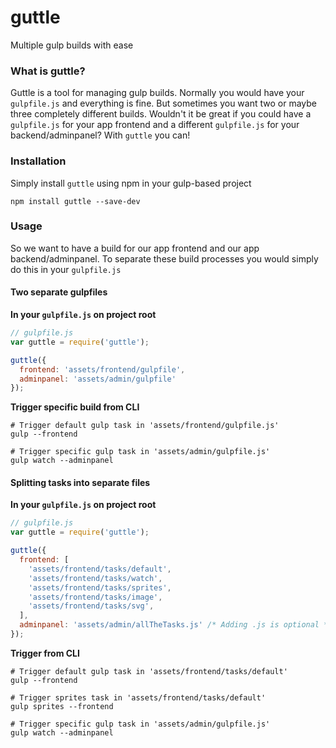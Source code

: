 # guttle
Multiple gulp builds with ease

### What is guttle?
Guttle is a tool for managing gulp builds. Normally you would have your ``gulpfile.js`` and everything is fine. But sometimes you want two or maybe three completely different builds. Wouldn't it be great if you could have a ``gulpfile.js`` for your app frontend and a different ``gulpfile.js`` for your backend/adminpanel? With ``guttle`` you can!

### Installation
Simply install ``guttle`` using npm in your gulp-based project
```shell
npm install guttle --save-dev
```

### Usage
So we want to have a build for our app frontend and our app backend/adminpanel. To separate these build processes you would simply do this in your ``gulpfile.js``

#### Two separate gulpfiles
**In your ``gulpfile.js`` on project root**
```javascript
// gulpfile.js
var guttle = require('guttle');

guttle({
  frontend: 'assets/frontend/gulpfile',
  adminpanel: 'assets/admin/gulpfile'
});
```
**Trigger specific build from CLI**
```shell
# Trigger default gulp task in 'assets/frontend/gulpfile.js'
gulp --frontend

# Trigger specific gulp task in 'assets/admin/gulpfile.js'
gulp watch --adminpanel
```

#### Splitting tasks into separate files
**In your ``gulpfile.js`` on project root**
```javascript
// gulpfile.js
var guttle = require('guttle');

guttle({
  frontend: [
    'assets/frontend/tasks/default',
    'assets/frontend/tasks/watch',
    'assets/frontend/tasks/sprites',
    'assets/frontend/tasks/image',
    'assets/frontend/tasks/svg',
  ],
  adminpanel: 'assets/admin/allTheTasks.js' /* Adding .js is optional */
});
```
**Trigger from CLI**
```shell
# Trigger default gulp task in 'assets/frontend/tasks/default'
gulp --frontend

# Trigger sprites task in 'assets/frontend/tasks/default'
gulp sprites --frontend

# Trigger specific gulp task in 'assets/admin/gulpfile.js'
gulp watch --adminpanel
```